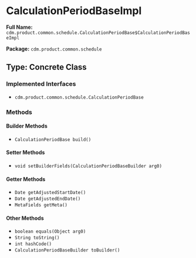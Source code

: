 # CalculationPeriodBaseImpl

**Full Name:** `cdm.product.common.schedule.CalculationPeriodBase$CalculationPeriodBaseImpl`

**Package:** `cdm.product.common.schedule`

## Type: Concrete Class

### Implemented Interfaces

- `cdm.product.common.schedule.CalculationPeriodBase`

### Methods

#### Builder Methods

- `CalculationPeriodBase build()`

#### Setter Methods

- `void setBuilderFields(CalculationPeriodBaseBuilder arg0)`

#### Getter Methods

- `Date getAdjustedStartDate()`
- `Date getAdjustedEndDate()`
- `MetaFields getMeta()`

#### Other Methods

- `boolean equals(Object arg0)`
- `String toString()`
- `int hashCode()`
- `CalculationPeriodBaseBuilder toBuilder()`

